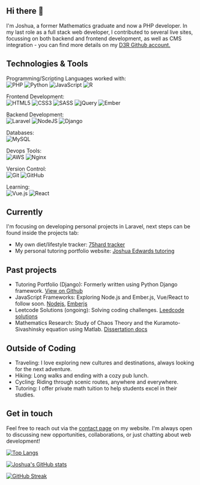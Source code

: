 ## Hi there 👋
I'm Joshua, a former Mathematics graduate and now a PHP developer.
In my last role as a full stack web developer, I contributed to several live sites, focussing on both backend and frontend development, as well as CMS integration -  you can find more details on my <a href="https://github.com/joshd3r">D3R Github account.</a>

## Technologies & Tools
Programming/Scripting Languages worked with:<br>
![PHP](https://img.shields.io/badge/PHP-777BB4?logo=php&logoColor=white)
![Python](https://img.shields.io/badge/Python-3776AB?logo=python&logoColor=white)
![JavaScript](https://img.shields.io/badge/JavaScript-F7DF1E?logo=javascript&logoColor=black)
![R](https://img.shields.io/badge/r-%23276DC3.svg?style=for-the-badge&logo=r&logoColor=white)

Frontend Development:<br>
![HTML5](https://img.shields.io/badge/html5-%23E34F26.svg?style=for-the-badge&logo=html5&logoColor=white)
![CSS3](https://img.shields.io/badge/css3-%231572B6.svg?style=for-the-badge&logo=css3&logoColor=white)
![SASS](https://img.shields.io/badge/SASS-hotpink.svg?style=for-the-badge&logo=SASS&logoColor=white)
![jQuery](https://img.shields.io/badge/jquery-%230769AD.svg?style=for-the-badge&logo=jquery&logoColor=white)
![Ember](https://img.shields.io/badge/ember-1C1E24?style=for-the-badge&logo=ember.js&logoColor=#D04A37)

Backend Development:<br>
![Laravel](https://img.shields.io/badge/laravel-%23FF2D20.svg?style=for-the-badge&logo=laravel&logoColor=white)
![NodeJS](https://img.shields.io/badge/node.js-6DA55F?style=for-the-badge&logo=node.js&logoColor=white)
![Django](https://img.shields.io/badge/django-%23092E20.svg?style=for-the-badge&logo=django&logoColor=white)

Databases:<br>
![MySQL](https://img.shields.io/badge/mysql-4479A1.svg?style=for-the-badge&logo=mysql&logoColor=white)

Devops Tools:<br>
![AWS](https://img.shields.io/badge/AWS-%23FF9900.svg?style=for-the-badge&logo=amazon-aws&logoColor=white)
![Nginx](https://img.shields.io/badge/nginx-%23009639.svg?style=for-the-badge&logo=nginx&logoColor=white)

Version Control:<br>
![Git](https://img.shields.io/badge/git-%23F05033.svg?style=for-the-badge&logo=git&logoColor=white)
![GitHub](https://img.shields.io/badge/github-%23121011.svg?style=for-the-badge&logo=github&logoColor=white)

Learning:<br>
![Vue.js](https://img.shields.io/badge/vuejs-%2335495e.svg?style=for-the-badge&logo=vuedotjs&logoColor=%234FC08D)
![React](https://img.shields.io/badge/react-%2320232a.svg?style=for-the-badge&logo=react&logoColor=%2361DAFB)

## Currently
I'm focusing on developing personal projects in Laravel, next steps can be found inside the projects tab:
<ul>
  <li>My own diet/lifestyle tracker: <a href="https://github.com/joshedwbit/75-hard">75hard tracker</a></li>
  <li>My personal tutoring portfolio website: <a href="https://github.com/joshedwbit/laravel-tutoring-portfolio">Joshua Edwards tutoring</a></li>
</ul>

## Past projects
<ul>
  <li>Tutoring Portfolio (Django): Formerly written using Python Django framework. <a href="https://github.com/joshedwbit/DjangoWebsiteRedesign">View on Github</a></li>
  <li>JavaScript Frameworks: Exploring Node.js and Ember.js, Vue/React to follow soon. <a href="https://github.com/joshedwbit/NodeJSProject">Nodejs</a>, <a href="https://github.com/joshedwbit/emberjs-tutorial">Emberjs</a></li>
  <li>Leetcode Solutions (ongoing): Solving coding challenges. <a href="https://github.com/joshedwbit/leetcodeProblems">Leedcode solutions</a></li>
  <li>Mathematics Research: Study of Chaos Theory and the Kuramoto-Sivashinsky equation using Matlab. <a href="https://github.com/joshedwbit/Dissertationdocs">Dissertation docs</a></li>
</ul>

## Outside of Coding
<ul>
  <li>Traveling: I love exploring new cultures and destinations, always looking for the next adventure.</li>
  <li>Hiking: Long walks and ending with a cozy pub lunch.</li>
  <li>Cycling: Riding through scenic routes, anywhere and everywhere.</li>
  <li>Tutoring: I offer private math tuition to help students excel in their studies.</li>
</ul>

## Get in touch
Feel free to reach out via the [contact page](https://www.joshuaedwardstutoring.com/contact) on my website. I'm always open to discussing new opportunities, collaborations, or just chatting about web development!

[![Top Langs](https://github-readme-stats.vercel.app/api/top-langs/?username=joshedwbit&layout=compact)](https://github.com/joshedwbit)

[![Joshua's GitHub stats](https://github-readme-stats.vercel.app/api?username=joshedwbit&show_icons=true&count_private=true&theme=jolly)](https://github.com/joshedwbit)

[![GitHub Streak](https://streak-stats.demolab.com/?user=joshedwbit&theme=jolly)](https://git.io/streak-stats)

<!--
**joshedwbit/joshedwbit** is a ✨ _special_ ✨ repository because its `README.md` (this file) appears on your GitHub profile.

Here are some ideas to get you started:

- 🔭 I’m currently working on ...
- 🌱 I’m currently learning ...
- 👯 I’m looking to collaborate on ...
- 🤔 I’m looking for help with ...
- 💬 Ask me about ...
- 📫 How to reach me: ...
- 😄 Pronouns: ...
- ⚡ Fun fact: ...
-->
